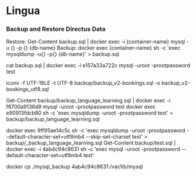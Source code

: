 # Lingua

### Backup and Restore Directus Data

Restore: Get-Content backup.sql | docker exec -i {container-name} mysql -u {} -p {} {db-name}
Backup: docker exec {container-name} sh -c 'exec mysqldump -u{} -p{} {db-name}' > backup.sql

cat backup.sql | docker exec -i e157a33a722c mysql -uroot -prootpassword test

iconv -f UTF-16LE -t UTF-8 backup/backup_v2-bookings.sql -o backup_v2-bookings_utf8.sql

<!--  -->

Get-Content backup/backup_language_learning.sql | docker exec -i f6700a9136d9 mysql -uroot -prootpassword test
docker exec e90913fdcb80 sh -c 'exec mysqldump -uroot -prootpassword test' > backup/backup_language_learning.sql




docker exec 9ff95ae14c5c sh -c 'exec mysqldump -uroot -prootpassword --default-character-set=utf8mb4 --skip-set-charset test' > backup/_backup_language_learning.sql
Get-Content backup/test.sql | docker exec -i 4ab4c94c8631 sh -c 'exec mysql -uroot -prootpassword --default-character-set=utf8mb4 test'

docker cp ./mysql_backup 4ab4c94c8631:/var/lib/mysql